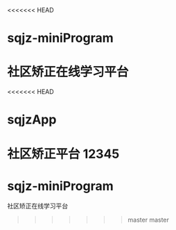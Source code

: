 <<<<<<< HEAD
# sqjz-miniProgram
社区矫正在线学习平台
=======
<<<<<<< HEAD
# sqjzApp
社区矫正平台
12345
=======
# sqjz-miniProgram
社区矫正在线学习平台
>>>>>>> master
>>>>>>> master
